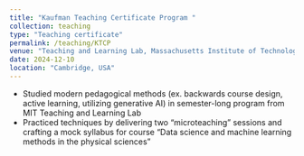 ```yaml
---
title: "Kaufman Teaching Certificate Program "
collection: teaching
type: "Teaching certificate"
permalink: /teaching/KTCP
venue: "Teaching and Learning Lab, Massachusetts Institute of Technology"
date: 2024-12-10
location: "Cambridge, USA"
---
```


* Studied modern pedagogical methods (ex. backwards course design, active learning, utilizing generative AI) in semester-long program from MIT Teaching and Learning Lab
* Practiced techniques by delivering two “microteaching” sessions and crafting a mock syllabus for course “Data science and machine learning methods in the physical sciences”
